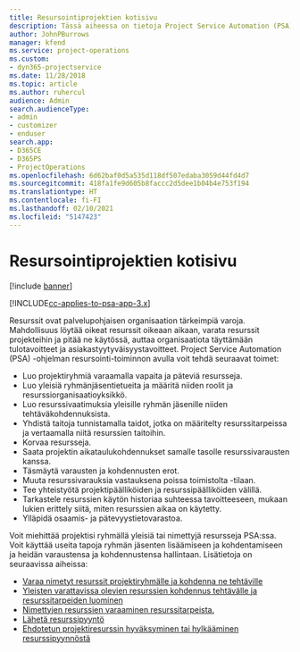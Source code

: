 ```yaml
---
title: Resursointiprojektien kotisivu
description: Tässä aiheessa on tietoja Project Service Automation (PSA) for Dynamics 365 -ohjelman resurssienhallintaominaisuuksista.
author: JohnPBurrows
manager: kfend
ms.service: project-operations
ms.custom:
- dyn365-projectservice
ms.date: 11/28/2018
ms.topic: article
ms.author: ruhercul
audience: Admin
search.audienceType:
- admin
- customizer
- enduser
search.app:
- D365CE
- D365PS
- ProjectOperations
ms.openlocfilehash: 6d62baf0d5a535d118df507edaba3059d44fd4d7
ms.sourcegitcommit: 418fa1fe9d605b8faccc2d5dee1b04b4e753f194
ms.translationtype: HT
ms.contentlocale: fi-FI
ms.lasthandoff: 02/10/2021
ms.locfileid: "5147423"
---
```

# <a name="resourcing-projects-home-page"></a>Resursointiprojektien kotisivu

[!include [banner](../includes/psa-now-project-operations.md)]

[!INCLUDE[cc-applies-to-psa-app-3.x](../includes/cc-applies-to-psa-app-3x.md)]

Resurssit ovat palvelupohjaisen organisaation tärkeimpiä varoja. Mahdollisuus löytää oikeat resurssit oikeaan aikaan, varata resurssit projekteihin ja pitää ne käytössä, auttaa organisaatiota täyttämään tulotavoitteet ja asiakastyytyväisyystavoitteet. Project Service Automation (PSA) -ohjelman resursointi-toiminnon avulla voit tehdä seuraavat toimet:

- Luo projektiryhmiä varaamalla vapaita ja päteviä resursseja.
- Luo yleisiä ryhmänjäsentietueita ja määritä niiden roolit ja resurssiorganisaatioyksikkö.
- Luo resurssivaatimuksia yleisille ryhmän jäsenille niiden tehtäväkohdennuksista.
- Yhdistä taitoja tunnistamalla taidot, jotka on määritelty resurssitarpeissa ja vertaamalla niitä resurssien taitoihin.
- Korvaa resursseja.
- Saata projektin aikataulukohdennukset samalle tasolle resurssivarausten kanssa.
- Täsmäytä varausten ja kohdennusten erot.
- Muuta resurssivarauksia vastauksena poissa toimistolta -tilaan.
- Tee yhteistyötä projektipäälliköiden ja resurssipäälliköiden välillä.
- Tarkastele resurssien käytön historiaa suhteessa tavoitteeseen, mukaan lukien erittely siitä, miten resurssien aikaa on käytetty.
- Ylläpidä osaamis- ja pätevyystietovarastoa.


Voit miehittää projektisi ryhmällä yleisiä tai nimettyjä resursseja PSA:ssa. Voit käyttää useita tapoja ryhmän jäsenten lisäämiseen ja kohdentamiseen ja heidän varaustensa ja kohdennustensa hallintaan. Lisätietoja on seuraavissa aiheissa:

- [Varaa nimetyt resurssit projektiryhmälle ja kohdenna ne tehtäville](assign-named-bookable-resource.md)
- [Yleisten varattavissa olevien resurssien kohdennus tehtävälle ja resurssitarpeiden luominen](assign-generic-bookable-resource.md)
- [Nimettyjen resurssien varaaminen resurssitarpeista.](book-named-resource.md)
- [Lähetä resurssipyyntö](submit-resource-request.md)
- [Ehdotetun projektiresurssin hyväksyminen tai hylkääminen resurssipyynnöstä](accept-reject-proposed-resource.md)
